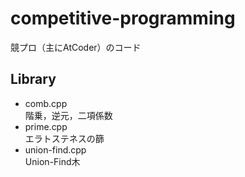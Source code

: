 # competitive-programming

競プロ（主にAtCoder）のコード

## Library

- comb.cpp  
階乗，逆元，二項係数
- prime.cpp  
エラトステネスの篩
- union-find.cpp  
Union-Find木
